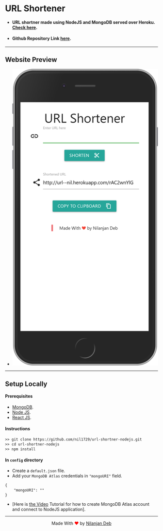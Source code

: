 # URL Shortener
* #### URL shortner made using NodeJS and MongoDB served over Heroku. [Check here](https://url--nil.herokuapp.com/).

* #### Github Repository Link [here](https://github.com/nil1729/url-shortner-nodejs).

---

## Website Preview 
* <img src="./preview/1.png">

---

## Setup Locally

#### Prerequisites

* [MongoDB](https://www.mongodb.com/cloud/atlas).
* [Node JS](https://nodejs.org/).
* [React JS](https://reactjs.org/).

#### Instructions

```
>> git clone https://github.com/nil1729/url-shortner-nodejs.git
>> cd url-shortner-nodejs
>> npm install 
```
#### In `config` directory
* Create a `default.json` file.
* Add your `MongoDB Atlas` credentials in `"mongoURI"` field.
```
{
    "mongoURI": ""
}   
```
* [Here is [the Video](https://www.youtube.com/watch?v=KKyag6t98g8) Tutorial for how to create MongoDB Atlas account and connect to NodeJS application].

---

<p style="text-align: center;">Made With<span style="color: red;"> &#10084; </span>by <a href="https://github.com/nil1729" target="_blank"> Nilanjan Deb </a> </p>
